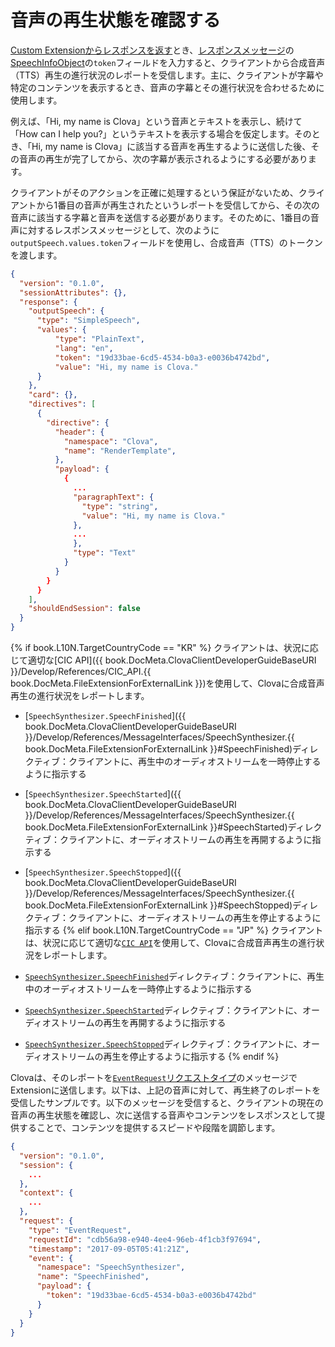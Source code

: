 # 音声の再生状態を確認する

[Custom Extensionからレスポンスを返す](/Develop/Guides/Build_Custom_Extension.md#ReturnCustomExtensionResponse)とき、[レスポンスメッセージ](/Develop/References/Custom_Extension_Message.md#CustomExtResponseMessage)の[SpeechInfoObject](/Develop/References/Custom_Extension_Message.html#CustomExtSpeechInfoObject)の`token`フィールドを入力すると、クライアントから合成音声（TTS）再生の進行状況のレポートを受信します。主に、クライアントが字幕や特定のコンテンツを表示するとき、音声の字幕とその進行状況を合わせるために使用します。

例えば、「Hi, my name is Clova」という音声とテキストを表示し、続けて「How can I help you?」というテキストを表示する場合を仮定します。そのとき、「Hi, my name is Clova」に該当する音声を再生するように送信した後、その音声の再生が完了してから、次の字幕が表示されるようにする必要があります。

クライアントがそのアクションを正確に処理するという保証がないため、クライアントから1番目の音声が再生されたというレポートを受信してから、その次の音声に該当する字幕と音声を送信する必要があります。そのために、1番目の音声に対するレスポンスメッセージとして、次のように`outputSpeech.values.token`フィールドを使用し、合成音声（TTS）のトークンを渡します。

```json
{
  "version": "0.1.0",
  "sessionAttributes": {},
  "response": {
    "outputSpeech": {
      "type": "SimpleSpeech",
      "values": {
          "type": "PlainText",
          "lang": "en",
          "token": "19d33bae-6cd5-4534-b0a3-e0036b4742bd",
          "value": "Hi, my name is Clova."
      }
    },
    "card": {},
    "directives": [
      {
        "directive": {
          "header": {
            "namespace": "Clova",
            "name": "RenderTemplate",
          },
          "payload": {
            {
              ...
              "paragraphText": {
                "type": "string",
                "value": "Hi, my name is Clova."
              },
              ...
              },
              "type": "Text"
            }
          }
        }
      }
    ],
    "shouldEndSession": false
  }
}
```

{% if book.L10N.TargetCountryCode == "KR" %}
クライアントは、状況に応じて適切な[CIC API]({{ book.DocMeta.ClovaClientDeveloperGuideBaseURI }}/Develop/References/CIC_API.{{ book.DocMeta.FileExtensionForExternalLink }})を使用して、Clovaに合成音声再生の進行状況をレポートします。

* [`SpeechSynthesizer.SpeechFinished`]({{ book.DocMeta.ClovaClientDeveloperGuideBaseURI }}/Develop/References/MessageInterfaces/SpeechSynthesizer.{{ book.DocMeta.FileExtensionForExternalLink }}#SpeechFinished)ディレクティブ：クライアントに、再生中のオーディオストリームを一時停止するように指示する
* [`SpeechSynthesizer.SpeechStarted`]({{ book.DocMeta.ClovaClientDeveloperGuideBaseURI }}/Develop/References/MessageInterfaces/SpeechSynthesizer.{{ book.DocMeta.FileExtensionForExternalLink }}#SpeechStarted)ディレクティブ：クライアントに、オーディオストリームの再生を再開するように指示する
* [`SpeechSynthesizer.SpeechStopped`]({{ book.DocMeta.ClovaClientDeveloperGuideBaseURI }}/Develop/References/MessageInterfaces/SpeechSynthesizer.{{ book.DocMeta.FileExtensionForExternalLink }}#SpeechStopped)ディレクティブ：クライアントに、オーディオストリームの再生を停止するように指示する
{% elif book.L10N.TargetCountryCode == "JP" %}
クライアントは、状況に応じて適切な[`CIC API`](/Develop/References/CEK_API.md#CICAPIforAudioPlayback)を使用して、Clovaに合成音声再生の進行状況をレポートします。

* [`SpeechSynthesizer.SpeechFinished`](/Develop/References/CEK_API.md#SpeechFinished)ディレクティブ：クライアントに、再生中のオーディオストリームを一時停止するように指示する
* [`SpeechSynthesizer.SpeechStarted`](/Develop/References/CEK_API.md#SpeechStarted)ディレクティブ：クライアントに、オーディオストリームの再生を再開するように指示する
* [`SpeechSynthesizer.SpeechStopped`](/Develop/References/CEK_API.md#SpeechStopped)ディレクティブ：クライアントに、オーディオストリームの再生を停止するように指示する
{% endif %}

Clovaは、そのレポートを[`EventRequest`リクエストタイプ](/Develop/References/Custom_Extension_Message.md#CustomExtEventRequest)のメッセージでExtensionに送信します。以下は、上記の音声に対して、再生終了のレポートを受信したサンプルです。以下のメッセージを受信すると、クライアントの現在の音声の再生状態を確認し、次に送信する音声やコンテンツをレスポンスとして提供することで、コンテンツを提供するスピードや段階を調節します。

```json
{
  "version": "0.1.0",
  "session": {
    ...
  },
  "context": {
    ...
  },
  "request": {
    "type": "EventRequest",
    "requestId": "cdb56a98-e940-4ee4-96eb-4f1cb3f97694",
    "timestamp": "2017-09-05T05:41:21Z",
    "event": {
      "namespace": "SpeechSynthesizer",
      "name": "SpeechFinished",
      "payload": {
        "token": "19d33bae-6cd5-4534-b0a3-e0036b4742bd"
      }
    }
  }
}
```
